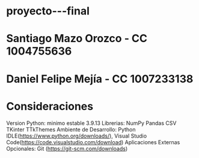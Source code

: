# proyecto---final

# Santiago Mazo Orozco - CC 1004755636

# Daniel Felipe Mejía - CC 1007233138

# Consideraciones
 Version Python: minimo estable 3.9.13
 Librerias:
 NumPy
 Pandas
 CSV
 TKinter
 TTkThemes
 Ambiente de Desarrollo: Python IDLE(https://www.python.org/downloads/), Visual Studio Code(https://code.visualstudio.com/download) 
 Aplicaciones Externas Opcionales: Git (https://git-scm.com/downloads) 
 
 
